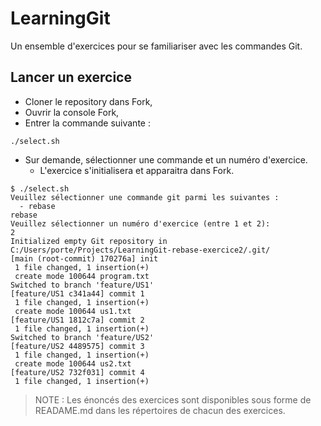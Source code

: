 # LearningGit

Un ensemble d'exercices pour se familiariser avec les commandes Git.

## Lancer un exercice

- Cloner le repository dans Fork,
- Ouvrir la console Fork,
- Entrer la commande suivante : 

```
./select.sh
```

- Sur demande, sélectionner une commande et un numéro d'exercice.
  - L'exercice s'initialisera et apparaitra dans Fork. 

```
$ ./select.sh
Veuillez sélectionner une commande git parmi les suivantes :
  - rebase
rebase
Veuillez sélectionner un numéro d'exercice (entre 1 et 2):
2
Initialized empty Git repository in C:/Users/porte/Projects/LearningGit-rebase-exercice2/.git/
[main (root-commit) 170276a] init
 1 file changed, 1 insertion(+)
 create mode 100644 program.txt
Switched to branch 'feature/US1'
[feature/US1 c341a44] commit 1
 1 file changed, 1 insertion(+)
 create mode 100644 us1.txt
[feature/US1 1812c7a] commit 2
 1 file changed, 1 insertion(+)
Switched to branch 'feature/US2'
[feature/US2 4489575] commit 3
 1 file changed, 1 insertion(+)
 create mode 100644 us2.txt
[feature/US2 732f031] commit 4
 1 file changed, 1 insertion(+)
```

>NOTE : Les énoncés des exercices sont disponibles sous forme de READAME.md dans les répertoires de chacun des exercices.
